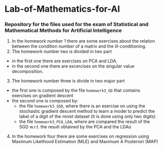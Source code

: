 # Lab-of-Mathematics-for-AI
### Repository for the files used for the exam of Statistical and Mathematical Methods for Artificial Intelligence

1. In the homework number 1 there are some exercises about the relation between the condition number of a matrix and the ill-conditioning.
2. The homework number two is divided in two part
- in the first one there are exercises on PCA and LDA,
- in the second one there are excercises on the singular value decomposition.
3. The homework number three is divide in two major part
- the first one is composed by the file `homework3_GD` that contains exercises on gradient descent
- the second one is composed by:
  * the file `homework3_SGD`, where there is an exercise on using the stochastic gradient descent method to learn a model to predict the label of a digit of the mnist dataset (it is done using only two digits)
  * the file `homework3_PCA_LDA`, where are compared the result of the SGD w.r.t. the result obtained by the PCA and the LDAù
4. In the homework four there are some exercises on regression using Maximum Likelihood Estimation (MLE) and Maximum A Posteriori (MAP) 

